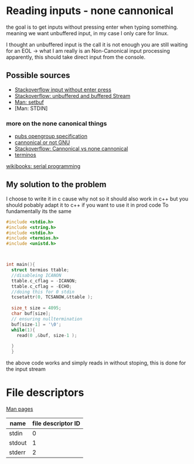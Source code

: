 # Reading inputs - none cannonical 
the goal is to get inputs without pressing enter when typing something. 
meaning we want unbuffered input, in my case I only care for linux. 

I thought an unbuffered input is the call it is not enough you are still waiting for an EOL -> what I am really is an Non-Canonical input processing apparently, this should take direct input from the console. 


## Possible sources
- [Stackoverflow input without enter press](https://stackoverflow.com/questions/421860/capture-characters-from-standard-input-without-waiting-for-enter-to-be-pressed)
- [Stackoverflow: unbuffered and buffered Stream](https://stackoverflow.com/questions/10518608/buffered-and-unbuffered-stream)
- [Man: setbuf](https://www.man7.org/linux/man-pages/man3/setbuf.3.html)
- [Man: STDIN]

### more on the none canonical things
- [pubs opengroup specification](https://pubs.opengroup.org/onlinepubs/9699919799/basedefs/V1_chap11.html)
- [cannonical or not GNU](https://www.gnu.org/software/libc/manual/html_node/Canonical-or-Not.html)
- [Stackoverflow: Cannonical vs none cannonical](https://stackoverflow.com/questions/358342/canonical-vs-non-canonical-terminal-input)
- [terminos](https://www.man7.org/linux/man-pages/man3/termios.3.html)


[wikibooks: serial programming](https://en.wikibooks.org/wiki/Serial_Programming/termios)
## My solution to the problem 

I choose to write it in c cause why not so it should also work in c++ but you should pobably adapt it to c++ if you want to use it in prod code To fundamentally its the same

```c
#include <stdio.h>
#include <string.h>
#include <stdio.h>
#include <termios.h>
#include <unistd.h>



int main(){
  struct termios ttable;
  //disableing ICANON 
  ttable.c_cflag = -ICANON;
  ttable.c_cflag = -ECHO;
  //doing this for 0 stdin 
  tcsetattr(0, TCSANOW,&ttable );
  
  size_t size = 4095;
  char buf[size];
  // ensuring nulltermination
  buf[size-1] = '\0';
  while(1){
    read(0 ,&buf, size-1 );
    
  }
  }
```

the above code works and simply reads in without stoping, this is done for the input stream
# File descriptors 
[Man pages](https://www.man7.org/linux/man-pages/man3/stdin.3.html)


| name   | file descriptor ID |
| ------ | ------------------ |
| stdin  | 0                  |
| stdout | 1                  |
| stderr | 2                  |
